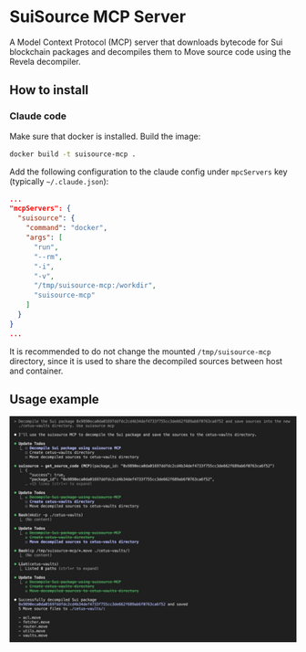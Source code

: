 # SuiSource MCP Server

A Model Context Protocol (MCP) server that downloads bytecode for Sui blockchain packages and decompiles them to Move source code using the Revela decompiler.

## How to install

### Claude code

Make sure that docker is installed. Build the image:

```bash
docker build -t suisource-mcp .
```

Add the following configuration to the claude config under `mpcServers` key (typically `~/.claude.json`):

```json
...
"mcpServers": {
  "suisource": {
    "command": "docker",
    "args": [
      "run",
      "--rm",
      "-i",
      "-v",
      "/tmp/suisource-mcp:/workdir",
      "suisource-mcp"
    ]
  }
}
...
```

It is recommended to do not change the mounted `/tmp/suisource-mcp` directory, since it is used to share the decompiled sources between host and container.

## Usage example

![](./img/1.jpg)